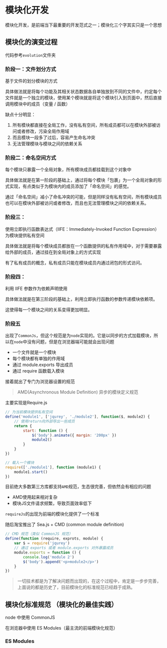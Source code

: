 # 模块化开发

模块化开发，是前端当下最重要的开发范式之一；模块化三个字其实只是一个思想

## 模块化的演变过程
代码参考`evolution`文件夹
### 阶段一：文件划分方式
基于文件的划分模块的方式

具体做法就是将每个功能及其相关状态数据各自单独放到不同的文件中，约定每个文件就是一个独立的模块，使用某个模块就是将这个模块引入到页面中，然后直接调用模块中的成员（变量 / 函数）

缺点十分明显：
1. 所有模块都直接在全局工作，没有私有空间，所有成员都可以在模块外部被访问或者修改，污染全局作用域
2. 而且模块一段多了过后，容易产生命名冲突
3. 无法管理模块与模块之间的依赖关系

### 阶段二：命名空间方式
每个模块只暴露一个全局对象，所有模块成员都挂载到这个对象中

具体做法就是在第一阶段的基础上，通过将每个模块「包裹」为一个全局对象的形式实现，有点类似于为模块内的成员添加了「命名空间」的感觉。

通过「命名空间」减小了命名冲突的可能，但是同样没有私有空间，所有模块成员也可以在模块外部被访问或者修改，而且也无法管理模块之间的依赖关系。

### 阶段三：
使用立即执行函数表达式（IIFE：Immediately-Invoked Function Expression）为模块提供私有空间

具体做法就是将每个模块成员都放在一个函数提供的私有作用域中，对于需要暴露给外部的成员，通过挂在到全局对象上的方式实现

有了私有成员的概念，私有成员只能在模块成员内通过闭包的形式访问。

### 阶段四：
利用 IIFE 参数作为依赖声明使用

具体做法就是在第三阶段的基础上，利用立即执行函数的参数传递模块依赖项。

这使得每一个模块之间的关系变得更加明显。

### 阶段五
出现了`CommonJs`，但这个规范是为`node`实现的。它是以同步的方式加载模块，所以在`node`中没有问题，但是在浏览器端可能就会出现问题
- 一个文件就是一个模块
- 每个模块都有单独的作用域
- 通过 module.exports 导出成员
- 通过 require 函数载入模块

接着就出了专门为浏览器设置的规范
> AMD(Asynchronous Module Definition) 异步的模块定义规范

主要实现是Require.js
```js
// 为当前模块提供私有空间
define('module1', ['jqurey', './module2'], function($, module2) {
    // 使用return向外部导出一些成员
    return {
        start: function () {
            $('body').animate({ margin: '200px' })
            module2()
        }
    }
})

// 载入一个模块
require(['./module1'], function (module1) {
    module1.start()
})
```
目前绝大多数第三方库都支持`AMD`规范，生态很完善，但依然会有相应的问题
- AMD使用起来相对复杂
- 模块JS文件请求频繁，导致页面效率低下

`requireJs`的出现为前端的模块化提供了一个标准

随后淘宝推出了 Sea.js + CMD (common module definition)
```js
// CMD 规范（类似 CommonJS 规范）
define(function (require, exprots, module) {
    var $ = require('jqurey')
    // 通过 exports 或者 module.exports 对外暴露成员
    module.exports = function () {
        console.log('module 2')
        $('body').append('<p>module2</p>')
    }
})
```

> 一切技术都是为了解决问题而出现的，在这个过程中，肯定是一步步完善，上面说的都是历史了，目前模块化的标准规范已经趋于成熟。

## 模块化标准规范 （模块化的最佳实践）

node 中使用 CommonJS

在浏览器中使用 ES Modules（最主流的前端模块化规范）

### ES Modules
